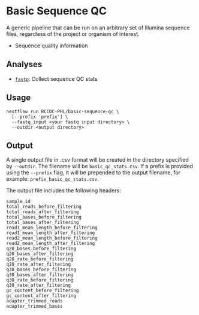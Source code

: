 # Basic Sequence QC

A generic pipeline that can be run on an arbitrary set of Illumina sequence files, regardless of the project or organism of interest.

* Sequence quality information

## Analyses

* [`fastp`](https://github.com/OpenGene/fastp): Collect sequence QC stats

## Usage

```
nextflow run BCCDC-PHL/basic-sequence-qc \
  [--prefix 'prefix'] \
  --fastq_input <your fastq input directory> \
  --outdir <output directory>
```

## Output

A single output file in .csv format will be created in the directory specified by `--outdir`. The filename will be `basic_qc_stats.csv`.
If a prefix is provided using the `--prefix` flag, it will be prepended to the output filename, for example: `prefix_basic_qc_stats.csv`.

The output file includes the following headers:

```
sample_id
total_reads_before_filtering
total_reads_after_filtering
total_bases_before_filtering
total_bases_after_filtering
read1_mean_length_before_filtering
read1_mean_length_after_filtering
read2_mean_length_before_filtering
read2_mean_length_after_filtering
q20_bases_before_filtering
q20_bases_after_filtering
q20_rate_before_filtering
q20_rate_after_filtering
q30_bases_before_filtering
q30_bases_after_filtering
q30_rate_before_filtering
q30_rate_after_filtering
gc_content_before_filtering
gc_content_after_filtering
adapter_trimmed_reads
adapter_trimmed_bases
```

